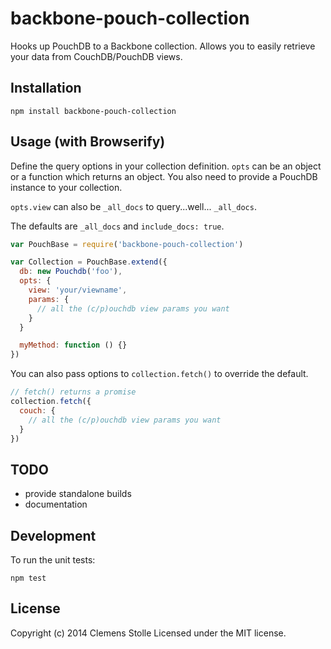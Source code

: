 backbone-pouch-collection
===

Hooks up PouchDB to a Backbone collection.
Allows you to easily retrieve your data from CouchDB/PouchDB views.

## Installation

`npm install backbone-pouch-collection`


## Usage (with Browserify)

Define the query options in your collection definition.
`opts` can be an object or a function which returns an object.
You also need to provide a PouchDB instance to your collection.

`opts.view` can also be `_all_docs` to query...well... `_all_docs`.

The defaults are `_all_docs` and `include_docs: true`.

```javascript
var PouchBase = require('backbone-pouch-collection')

var Collection = PouchBase.extend({
  db: new Pouchdb('foo'),
  opts: {
    view: 'your/viewname',
    params: {
      // all the (c/p)ouchdb view params you want
    }
  }

  myMethod: function () {}
})
```

You can also pass options to `collection.fetch()` to override the
default.

```javascript
// fetch() returns a promise
collection.fetch({
  couch: {
    // all the (c/p)ouchdb view params you want
  }
})
```

## TODO

* provide standalone builds
* documentation

## Development
To run the unit tests:
```shell
npm test
```

## License
Copyright (c) 2014 Clemens Stolle
Licensed under the MIT license.